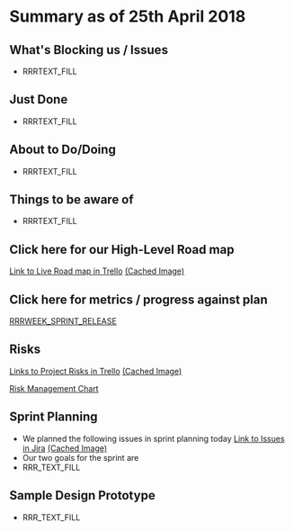 # Summary as of 25th April 2018 
## What's Blocking us / Issues
* RRRTEXT_FILL

## Just Done
* RRRTEXT_FILL

## About to Do/Doing
* RRRTEXT_FILL

## Things to be aware of
* RRRTEXT_FILL
## Click here for our High-Level Road map
[Link to Live Road map in Trello](https://trello.com/b/gDQdE01u/asl-roadmap)    [\(Cached Image\)](graphs/ASLRoadMap25042018.jpg)

## Click here for metrics / progress against plan
[RRRWEEK_SPRINT_RELEASE](graphs/progress25042018.png)

## Risks
[Links to Project Risks in Trello](https://trello.com/b/VuFuCL7t/risk-register-and-kpis-asl-delivery)    [\(Cached Image\)](graphs/ASLRiskRegister25042018.jpg)

[Risk Management Chart](graphs/risk25042018.png)

## Sprint Planning
* We planned the following issues in sprint planning today [Link to Issues in Jira](https://jira.digital.homeoffice.gov.uk/secure/RapidBoard.jspa?rapidView=261)    [\(Cached Image\)](graphs/sprint25042018.png)
* Our two goals for the sprint are
* RRR_TEXT_FILL
## Sample Design Prototype
* RRR_TEXT_FILL
